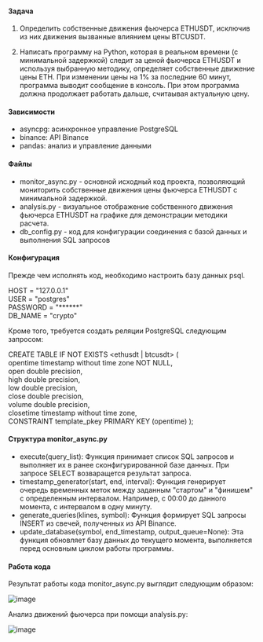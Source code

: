 #### Задача

1. Определить собственные движения фьючерса ETHUSDT, исключив из них движения вызванные влиянием цены BTCUSDT.

2. Написать программу на Python, которая в реальном времени (с минимальной задержкой) следит за ценой фьючерса ETHUSDT и используя выбранную методику, определяет собственные движение цены ETH. При изменении цены на 1% за последние 60 минут, программа выводит сообщение в консоль. При этом программа должна продолжает работать дальше, считаывая актуальную цену.

#### Зависимости

- asyncpg: асинхронное управление PostgreSQL
- binance: API Binance 
- pandas: анализ и управление данными

#### Файлы

- monitor_async.py - основной исходный код проекта, позволяющий мониторить собственные движения цены фьючерса ETHUSDT с минимальной задержкой.
- analysis.py - визуальное отображение собственного движения фьючерса ETHUSDT на графике для демонстрации методики расчета.
- db_config.py - код для конфигурации соединения с базой данных и выполнения SQL запросов 

#### Конфигурация

Прежде чем исполнять код, необходимо настроить базу данных psql.

HOST = "127.0.0.1" <br>
USER = "postgres" <br>
PASSWORD = "******" <br>
DB_NAME = "crypto" <br>

Кроме того, требуется создать реляции PostgreSQL следующим запросом:

CREATE TABLE IF NOT EXISTS <ethusdt | btcusdt> ( <br>
opentime timestamp without time zone NOT NULL, <br>
open double precision, <br>
high double precision, <br>
low double precision, <br>
close double precision, <br>
volume double precision, <br>
closetime timestamp without time zone, <br>
CONSTRAINT template_pkey PRIMARY KEY (opentime) ); <br>

#### Структура monitor_async.py

- execute(query_list): Функция принимает список SQL запросов и выполняет их в ранее сконфигурированной базе данных. При запросе SELECT возваращется результат запроса. 
- timestamp_generator(start, end, interval): Функция генерирует очередь временных меток между заданным "стартом" и "финишем" с определенным интервалом. Например, с 00:00 до данного момента, с интервалом в одну минуту.
- generate_queries(klines, symbol): Функция формирует SQL запросы INSERT из свечей, полученных из API Binancе.
- update_database(symbol, end_timestamp, output_queue=None): Эта функция обновляет базу данных до текущего момента, выполняется перед основным циклом работы программы.

#### Работа кода

Результат работы кода monitor_async.py выглядит следующим образом:

![image](https://user-images.githubusercontent.com/119735427/229299323-25887da0-755e-43c7-b762-2cc09e87eab4.png)

Анализ движений фьючерса при помощи analysis.py:

![image](https://user-images.githubusercontent.com/119735427/230715346-80898d11-2880-448a-a7b6-a1b9f8b59e1a.png)
